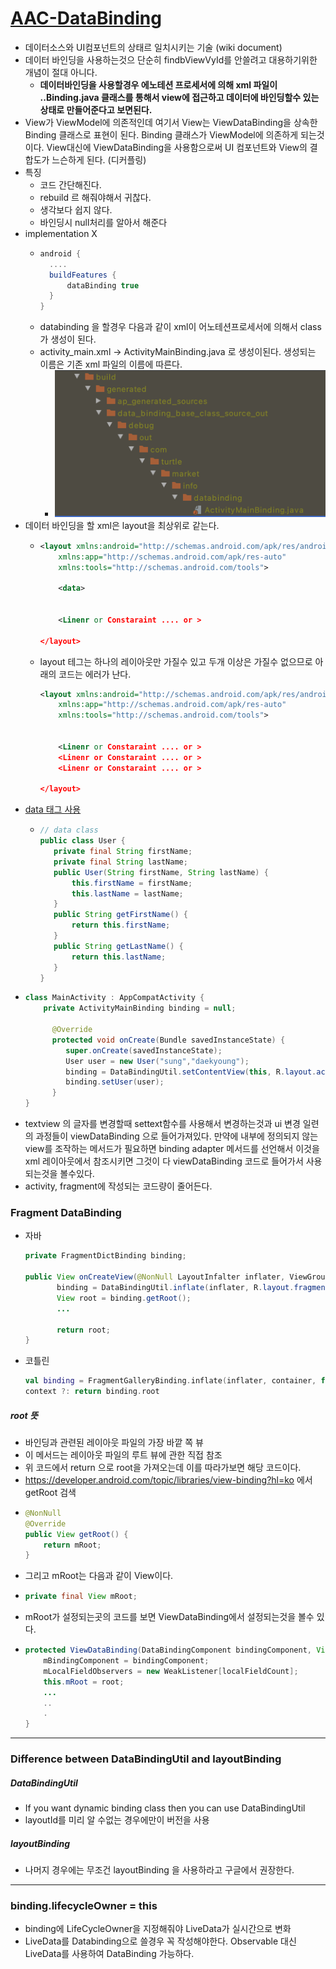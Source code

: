 [AAC-DataBinding](https://developer.android.com/topic/libraries/data-binding?hl=ko)
===
* 데이터소스와 UI컴포넌트의 상태르 일치시키는 기술 (wiki document)
* 데이터 바인딩을 사용하는것으 단순히 findbViewVyId를 안쓸려고 대용하기위한 개념이 절대 아니다.
  * **데이터바인딩을 사용할경우 에노테션 프로세서에 의해 xml 파일이 ..Binding.java 클래스를 통해서 view에 접근하고 데이터에 바인딩할수 있는 상태로 만들어준다고 보면된다.**
* View가 ViewModel에 의존적인데 여기서 View는 ViewDataBinding을 상속한 Binding 클래스로 표현이 된다. Binding 클래스가 ViewModel에 의존하게 되는것이다.
View대신에 ViewDataBinding을 사용함으로써 UI 컴포넌트와 View의 결합도가 느슨하게 된다. (디커플링)
* 특징
  * 코드 간단해진다.
  * rebuild 르 해줘야해서 귀찮다.
  * 생각보다 쉽지 않다.
  * 바인딩시 null처리를 알아서 해준다
* implementation X
  * ```gradle
    android {
      ....
      buildFeatures {
          dataBinding true
      }
    }
  * databinding 을 할경우 다음과 같이 xml이 어노테션프로세서에 의해서 class 가 생성이 된다.
  * activity_main.xml -> ActivityMainBinding.java 로 생성이된다. 생성되는 이름은 기존 xml 파일의 이름에 따른다.
    * ![](img/after_databinding_mainclass.png)
* 데이터 바인딩을 할 xml은 layout을 최상위로 같는다.
  * ```xml
    <layout xmlns:android="http://schemas.android.com/apk/res/android"
        xmlns:app="http://schemas.android.com/apk/res-auto"
        xmlns:tools="http://schemas.android.com/tools">
        
        <data>
        
        
        <Linenr or Constaraint .... or >
    
    </layout>
  * layout 테그는 하나의 레이아웃만 가질수 있고 두개 이상은 가질수 없으므로 아래의 코드는 에러가 난다.
    ```xml
    <layout xmlns:android="http://schemas.android.com/apk/res/android"
        xmlns:app="http://schemas.android.com/apk/res-auto"
        xmlns:tools="http://schemas.android.com/tools">
        
        
        <Linenr or Constaraint .... or >
        <Linenr or Constaraint .... or >
        <Linenr or Constaraint .... or >
    
    </layout>
* [data 태그 사용](https://developer.android.com/topic/libraries/data-binding/expressions?hl=ko#java)
  * ```java
    // data class
    public class User {
       private final String firstName;
       private final String lastName;
       public User(String firstName, String lastName) {
           this.firstName = firstName;
           this.lastName = lastName;
       }
       public String getFirstName() {
           return this.firstName;
       }
       public String getLastName() {
           return this.lastName;
       }
    }

* ```java
  class MainActivity : AppCompatActivity {
      private ActivityMainBinding binding = null;
    
        @Override
        protected void onCreate(Bundle savedInstanceState) {
           super.onCreate(savedInstanceState);
           User user = new User("sung","daekyoung");
           binding = DataBindingUtil.setContentView(this, R.layout.activity_main);
           binding.setUser(user);
        }
  }

* textview 의 글자를 변경할때 settext함수를 사용해서 변경하는것과 ui 변경 일련의 과정들이 viewDataBinding 으로 들어가져있다. 만약에 내부에 정의되지 않는 view를 조작하는 메서드가 필요하면 binding adapter 메서드를 선언해서 이것을 xml 레이아웃에서 참조시키면 그것이 다 viewDataBinding 코드로 들어가서 사용되는것을 볼수있다.
* activity, fragment에 작성되는 코드량이 줄어든다.

### Fragment DataBinding
* 자바
  ```java
  private FragmentDictBinding binding;
 
  public View onCreateView(@NonNull LayoutInfalter inflater, ViewGroup containter, Bundle savedInstance) {
         binding = DataBindingUtil.inflate(inflater, R.layout.fragment_dict, container, false);
         View root = binding.getRoot();
         ...
         
         return root;
  }
* 코틀린
  ```kotlin
  val binding = FragmentGalleryBinding.inflate(inflater, container, false)
  context ?: return binding.root
##### root 뜻
* 바인딩과 관련된 레이아웃 파일의 가장 바깥 쪽 뷰
* 이 메서드는 레이아웃 파일의 루트 뷰에 관한 직접 참조
* 위 코드에서 return 으로 root을 가져오는데 이를 따라가보면 해당 코드이다.
* https://developer.android.com/topic/libraries/view-binding?hl=ko 에서 getRoot 검색
* ```java
  @NonNull
  @Override
  public View getRoot() {
      return mRoot;
  }
* 그리고 mRoot는 다음과 같이 View이다.
* ```java
  private final View mRoot;
* mRoot가 설정되는곳의 코드를 보면 ViewDataBinding에서 설정되는것을 볼수 있다.
* ```java
  protected ViewDataBinding(DataBindingComponent bindingComponent, View root, int localFieldCount) {
      mBindingComponent = bindingComponent;
      mLocalFieldObservers = new WeakListener[localFieldCount];
      this.mRoot = root;
      ...
      ..
      .
  }
---
### Difference between DataBindingUtil and layoutBinding
##### DataBindingUtil
* If you want dynamic binding class then you can use DataBindingUtil
* layoutId를 미리 알 수없는 경우에만이 버전을 사용
##### layoutBinding
* 나머지 경우에는 무조건 layoutBinding 을 사용하라고 구글에서 권장한다.
---
### binding.lifecycleOwner = this 
* binding에 LifeCycleOwner을 지정해줘야 LiveData가 실시간으로 변화
* LiveData를 Databinding으로 쓸경우 꼭 작성해야한다. Observable 대신 LiveData를 사용하여 DataBinding 가능하다.
         
